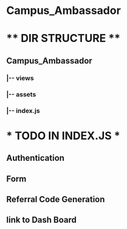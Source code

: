# Campus_Ambassador

# ** DIR STRUCTURE **

## Campus_Ambassador
  ### |-- views
  ### |-- assets
  ### |-- index.js
  
# * TODO IN INDEX.JS *
 
  ## Authentication
  ## Form
  ## Referral Code Generation
  ## link to Dash Board
